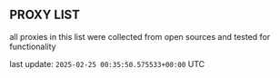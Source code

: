 ## PROXY LIST

all proxies in this list were collected from open sources and tested for functionality

last update: `2025-02-25 00:35:50.575533+00:00` UTC
